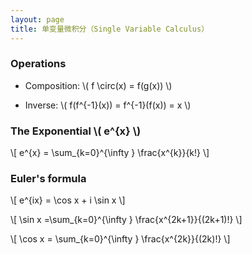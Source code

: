 ```yaml
---
layout: page
title: 单变量微积分（Single Variable Calculus）
---
```


### Operations

* Composition: \\( f \circ(x) = f(g(x)) \\)

* Inverse: \\( f(f^{-1}(x)) = f^{-1}(f(x)) = x \\)

### The Exponential \\( e^{x} \\)

\\[ e^{x} = \sum_{k=0}^{\infty } \frac{x^{k}}{k!} \\]

### Euler's formula

\\[ e^{ix} = \cos x + i \sin x \\]

\\[ \sin x =\sum_{k=0}^{\infty } \frac{x^{2k+1}}{(2k+1)!} \\]

\\[ \cos x = \sum_{k=0}^{\infty } \frac{x^{2k}}{(2k)!} \\]